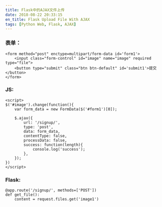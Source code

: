 ```yaml
---
title: Flask中的AJAX文件上传
date: 2018-08-22 20:33:15
en_title: Flask Upload File With AJAX
tags: [Python Web, Flask, AJAX]
---
```


<h3>表单：</h3>

<pre><code class="html">&lt;form method="post" enctype=multipart/form-data id='form1'&gt;
    &lt;input class="form-control" id="image" name="image" required type="file"&gt;
    &lt;button type="submit" class="btn btn-default" id='submit1'&gt;提交&lt;/button&gt;
&lt;/form&gt;
</code></pre>

<h3>JS:</h3>

<pre><code class="javascript">&lt;script&gt;
$('#image').change(function(){
    var form_data = new FormData($('#form1')[0]);

    $.ajax({
        url: '/signup/',
        type: 'post',
        data: form_data,
        contentType: false,
        processData: false,
        success: function(length){
            console.log('success');
        },
    });
})
&lt;/script&gt;
</code></pre>

<h3>Flask:</h3>

<pre><code class="python">@app.route('/signup/', methods=['POST'])
def get_file():
    content = request.files.get('image1') 
</code></pre>